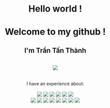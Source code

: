 <div align='center'>
    <h1>Hello world !</h1>
    <h1>Welcome to my github !</h1>
    <div id="contact" align='center'>
        <h2>I'm Trần Tấn Thành</h2><br>
        <a href='https://github.com/ttthanhf'><img src='https://img.shields.io/badge/GitHub-100000?style=for-the-badge&logo=github&logoColor=white'></a>
    </div>
</div>
<br>
<br>
<div align='center'>
I have an experience about:<br><br>
    <img src='https://img.shields.io/badge/Python-3776AB?style=for-the-badge&logo=python&logoColor=white'>
    <img src='https://img.shields.io/badge/JavaScript-323330?style=for-the-badge&logo=javascript&logoColor=F7DF1E'>
    <img src='https://img.shields.io/badge/Node.js-43853D?style=for-the-badge&logo=node.js&logoColor=white'>
    <img src='https://img.shields.io/badge/TypeScript-007ACC?style=for-the-badge&logo=typescript&logoColor=white'>
    <img src='https://img.shields.io/badge/HTML5-E34F26?style=for-the-badge&logo=html5&logoColor=white'>
    <img src='https://img.shields.io/badge/CSS3-1572B6?style=for-the-badge&logo=css3&logoColor=white'>
    <br>
    <img src='https://img.shields.io/badge/Lua-2C2D72?style=for-the-badge&logo=lua&logoColor=white'>
    <img src='https://img.shields.io/badge/C%2B%2B-00599C?style=for-the-badge&logo=c%2B%2B&logoColor=white'>
    <img src='https://img.shields.io/badge/C%23-239120?style=for-the-badge&logo=c-sharp&logoColor=white'>
    <img src='https://img.shields.io/badge/Shell_Script-121011?style=for-the-badge&logo=gnu-bash&logoColor=white'>
    <img src='https://img.shields.io/badge/MySQL-00000F?style=for-the-badge&logo=mysql&logoColor=white'>
    <img src='https://img.shields.io/badge/Go-00ADD8?style=for-the-badge&logo=go&logoColor=white'>
    <img src='https://img.shields.io/badge/PHP-777BB4?style=for-the-badge&logo=php&logoColor=white'>
    <img src='https://img.shields.io/badge/SQLite-07405E?style=for-the-badge&logo=sqlite&logoColor=white'>
</div>
